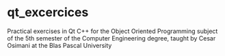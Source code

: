# qt_excercices
Practical exercises in Qt C++ for the Object Oriented Programming subject of the 5th semester of the Computer Engineering degree, taught by Cesar Osimani at the Blas Pascal University
